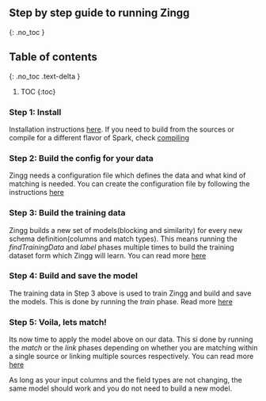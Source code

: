 ## Step by step guide to running Zingg
{: .no_toc }

## Table of contents
{: .no_toc .text-delta }

1. TOC
{:toc}
### Step 1: Install
Installation instructions [here](installation.md). If you need to build from the sources or compile for a different flavor of Spark, check [compiling](compiling.md)

### Step 2: Build the config for your data
Zingg needs a configuration file which defines the data and what kind of matching is needed. You can create the configuration file by following the instructions [here](configuration.md)

### Step 3: Build the training data
Zingg builds a new set of models(blocking and similarity) for every new schema definition(columns and match types). This means running the *findTrainingData* and *label* phases multiple times to build the training dataset form which Zingg will learn. You can read more [here](running.md)

### Step 4: Build and save the model
The training data in Step 3 above is used to train Zingg and build and save the models. This is done by running the *train* phase. Read more [here](running.md)

### Step 5: Voila, lets match!
Its now time to apply the model above on our data. This si done by running the *match* or the *link* phases depending on whether you are matching within a single source or linking multiple sources respectively. You can read more [here](running.md)

As long as your input columns and the field types are not changing, the same model should work and you do not need to build a new model. 

